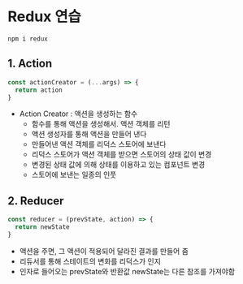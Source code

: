 # Redux 연습
```
npm i redux
```
## 1. Action
```js
const actionCreator = (...args) => {
  return action
}
```
* Action Creator : 액션을 생성하는 함수
  - 함수를 통해 액션을 생성해서. 액션 객체를 리턴
  - 액션 생성자를 통해 액션을 만들어 낸다
  - 만들어낸 액션 객체를 리덕스 스토어에 보낸다
  - 리덕스 스토어가 액션 객체를 받으면 스토어의 상태 값이 변경
  - 변경된 상태 값에 의해 상태를 이용하고 있는 컴포넌트 변경
  - 스토어에 보낸는 일종의 인풋

## 2. Reducer
```js
const reducer = (prevState, action) => {
  return newState
}
```
 * 액션을 주면, 그 액션이 적용되어 달라진 결과를 만들어 줌
 * 리듀서를 통해 스테이트의 변화를 리덕스가 인지
 * 인자로 들어오는 prevState와 반환값 newState는 다른 참조를 가져야함
